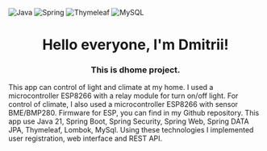 ![Java](https://img.shields.io/badge/java-%23ED8B00.svg?style=for-the-badge&logo=openjdk&logoColor=white) 
![Spring](https://img.shields.io/badge/spring-%236DB33F.svg?style=for-the-badge&logo=spring&logoColor=white) 
![Thymeleaf](https://img.shields.io/badge/Thymeleaf-%23005C0F.svg?style=for-the-badge&logo=Thymeleaf&logoColor=white) 
![MySQL](https://img.shields.io/badge/mysql-%2300f.svg?style=for-the-badge&logo=mysql&logoColor=white)
<h1 align="center">Hello everyone, I'm Dmitrii!</h1>
<h3 align="center">This is dhome project.</h3>

This app can control of light and climate at my home.
I used a microcontroller ESP8266 with a relay module for turn on/off light.
For control of climate, I also used a microcontroller ESP8266 with sensor BME/BMP280.
Firmware for ESP, you can find in my Github repository.
This app use Java 21, Spring Boot, Spring Security, Spring Web,
Spring DATA JPA, Thymeleaf, Lombok, MySql.
Using these technologies I implemented user registration,
web interface and REST API.

